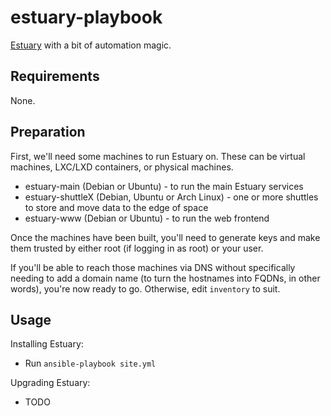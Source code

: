 # estuary-playbook
[Estuary](https://github.com/application-research/estuary) with a bit of automation magic.

## Requirements
None.

## Preparation
First, we'll need some machines to run Estuary on. These can be virtual machines, LXC/LXD containers, or physical machines.

* estuary-main (Debian or Ubuntu) - to run the main Estuary services
* estuary-shuttleX (Debian, Ubuntu or Arch Linux) - one or more shuttles to store and move data to the edge of space
* estuary-www (Debian or Ubuntu) - to run the web frontend

Once the machines have been built, you'll need to generate keys and make them trusted by either root (if logging in as root) or your user.

If you'll be able to reach those machines via DNS without specifically needing to add a domain name (to turn the hostnames into FQDNs, in other words), you're now ready to go. Otherwise, edit `inventory` to suit.

## Usage
Installing Estuary:
* Run `ansible-playbook site.yml`

Upgrading Estuary:
* TODO